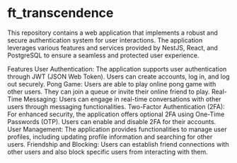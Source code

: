 # ft_transcendence
This repository contains a web application that implements a robust and secure authentication system for user interactions. The application leverages various features and services provided by NestJS, React, and PostgreSQL to ensure a seamless and protected user experience.

Features
User Authentication: The application supports user authentication through JWT (JSON Web Token). Users can create accounts, log in, and log out securely.
Pong Game: Users are able to play online pong game with other users. They can join a queue or invite their online friend to play.
Real-Time Messaging: Users can engage in real-time conversations with other users through messaging functionalities.
Two-Factor Authentication (2FA): For enhanced security, the application offers optional 2FA using One-Time Passwords (OTP). Users can enable and disable 2FA for their accounts.
User Management: The application provides functionalities to manage user profiles, including updating profile information and searching for other users.
Friendship and Blocking: Users can establish friend connections with other users and also block specific users from interacting with them.
